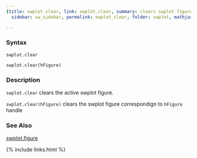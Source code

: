 ```yaml
---
{title: swplot.clear, link: swplot.clear, summary: clears swplot figure, keywords: sample,
  sidebar: sw_sidebar, permalink: swplot_clear, folder: swplot, mathjax: true}

---
```

  
### Syntax
  
`swplot.clear`
 
`swplot.clear(hFigure)`
  
### Description
  
`swplot.clear` clears the active swplot figure.
 
`swplot.clear(hFigure)` clears the swplot figure correspondign to
`hFigure` handle
   
### See Also
  
[swplot.figure](swplot_figure)
 

{% include links.html %}
